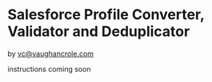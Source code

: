 # Salesforce Profile Converter, Validator and Deduplicator
by vc@vaughancrole.com

instructions coming soon

